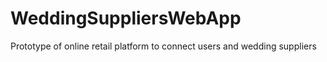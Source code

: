 # WeddingSuppliersWebApp
Prototype of online retail platform to connect users and wedding suppliers
